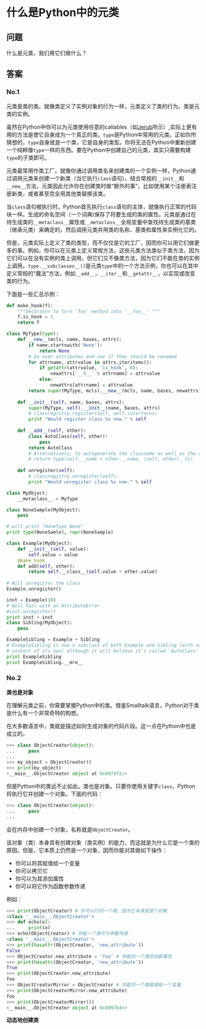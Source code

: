 # 什么是Python中的元类

## 问题

什么是元类，我们用它们做什么？

## 答案

### No.1

元类是类的类。就像类定义了实例对象的行为一样，元类定义了类的行为。类是元类的实例。

虽然在Python中你可以为元类使用任意的callables（如[Jerub](https://stackoverflow.com/questions/100003/what-are-metaclasses-in-python/100037#100037)所示）,实际上更有用的方法是使它自身成为一个真正的类。`type`是Python中常用的元类。正如你所猜想的，`type`自身就是一个类，它是自身的类型。你将无法在Python中重新创建一个纯粹像`type`一样的东西。要在Python中创建自己的元类，其实只需要构建`type`的子类即可。

元类最常用作类工厂。就像你通过调用类名来创建类的一个实例一样，Python通过调用元类来创建一个新类（当它执行`class`语句）。结合常规的`__init__`和`__new__`方法，元类因此允许你在创建类时做“额外的事”，比如使用某个注册表注册新类，或者甚至完全用其他类替换该类。

当`class`语句被执行时，Python首先执行`class`语句的主体，就像执行正常的代码块一样。生成的命名空间（一个词典)保存了将要生成的类的属性。元类是通过在待生成类的`__metaclass__`属性或`__metaclass__`全局变量中查找待生成类的基类（继承元类）来确定的，然后调用元类并用类的名称、基类和属性来实例化它的。

但是，元类实际上定义了类的类型，而不仅仅是它的工厂，因而你可以用它们做更多的事。例如，你可以在元类上定义常规方法，这些元类方法类似于类方法，因为它们可以在没有实例的类上调用，但它们又不像类方法，因为它们不能在类的实例上调用。`type.__subclasses__()`是元类`type`中的一个方法示例，你也可以在其中定义常规的“魔法”方法，例如`__add__`，`__iter__`和`__getattr__`，以实现或改变类的行为。

下面是一些汇总示例：

```python
def make_hook(f):
    """Decorator to turn 'foo' method into '__foo__' """
    f.is_hook = 1
    return f

class MyType(type):
    def __new__(mcls, name, bases, attrs):
        if name.startswith('None'):
            return None
        # Go over attributes and see if they should be renamed
        for attrname, attrvalue in attrs.iteritems():
            if getattr(attrvalue, 'is_hook', 0):
                newattrs['__%__' % attrname] = attrvalue
            else:
                newattrs[attrname] = attrvalue
        return super(MyType, mcls).__new__(mcls, name, bases, newattrs)
    
    def __init__(self, name, bases, attrs):
        super(MyType, self).__init__(name, bases, attrs)
        # classregistry.register(self, self.interfaces)
        print "Would register class %s now." % self
    
    def __add__(self, other):
        class AutoClass(self, other):
            pass
        return AutoClass
        # Alternatively, to autogenerate the classname as well as the class
        # return type(self.__name + other.__name, (self, other), {})
       
    def unregister(self):
        # classregistry.unregister(self)
        print "Would unregister class %s now." % self

class MyObject:
    __metaclass__ = MyType

class NoneSample(MyObject):
    pass

# will print "NoneType None"
print type(NoneSamle), repr(NoneSample)

class Example(MyObject):
    def __init__(self, value):
        self.value = value
    @make_hook
    def add(self, other):
        return self.__class__(self.value + other.value)
    
# Will unregister the class
Example.unregister()

inst = Example(10)
# Will fail with an AttributeError
#inst.unregister()
print inst + inst
class Sibling(MyObject):
    pass

ExampleSibling = Example + Sibling
# ExampleSibling is now a subclass of both Example and Sibling (with no
# content of its own) although it will believe it's called 'AutoClass'
print ExampleSibling
print ExampleSibling.__mro__
```

### No.2

**类也是对象**

在理解元类之前，你需要掌握Python中的类。借鉴Smalltalk语言，Python对于类是什么有一个非常奇特的构想。

在大多数语言中，类就是描述如何生成对象的代码片段。这一点在Python中也是成立的。

```python
>>> class ObjectCreator(object):
...		pass
...
>>> my_object = ObjectCreator()
>>> print(my_object)
<__main__.ObjectCreator object at 0x8974f2c>
```

但是Python中的类远不止如此。类也是对象。只要你使用关键字`class`，Python将执行它并创建一个对象。下面的代码：

```python
>>> class ObjectCreator(object):
... 	pass
...
```

会在内存中创建一个对象，名称就是`ObjectCreator`。

该对象（类）本身具有创建对象（类实例）的能力，而这就是为什么它是一个类的原因。但是，它本质上仍然是一个对象，因而你能对其做如下操作：

- 你可以将其赋值给一个变量
- 你可以拷贝它
- 你可以为其添加属性
- 你可以将它作为函数参数传递

例如：

```python
>>> print(ObjectCreator) # 你可以打印一个类，因为它本身就是个对象
<class '__main__.ObjectCreator'>
>>> def echo(o):
...		print(o)
>>> echo(ObjectCreator) # 你能一个类作为参数传递
<class '__main__.ObjectCreator'>
>>> print(hasattr(ObjectCreator, 'new_attribute'))
False
>>> ObjectCreator.new_attribute = 'foo' # 你能向一个类添加新属性
>>> print(hasattr(ObjectCreator, 'new_attribute'))
True
>>> print(ObjectCreator.new_attribute)
foo
>>> ObjectCreatorMirror = ObjectCreator # 你能将一个类赋值给一个变量
>>> print(ObjectCreatorMirror.new_attribute)
foo
>>> print(ObjectCreatorMirror())
<__main__.ObjectCreator object at 0x8997b4c>
```

**动态地创建类**

